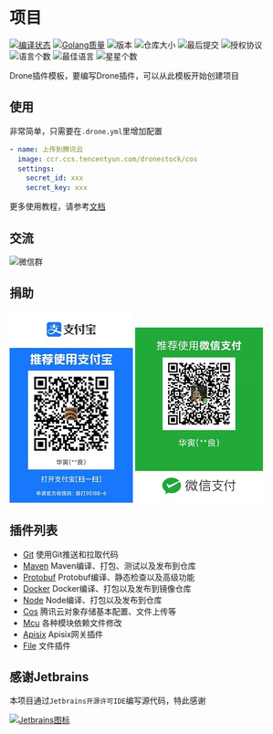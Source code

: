 # 项目
[![编译状态](https://github.ruijc.com:20443/api/badges/dronestock/changelog/status.svg)](https://github.ruijc.com:20443/dronestock/changelog)
[![Golang质量](https://goreportcard.com/badge/github.com/dronestock/changelog)](https://goreportcard.com/report/github.com/dronestock/changelog)
![版本](https://img.shields.io/github/go-mod/go-version/dronestock/changelog)
![仓库大小](https://img.shields.io/github/repo-size/dronestock/changelog)
![最后提交](https://img.shields.io/github/last-commit/dronestock/changelog)
![授权协议](https://img.shields.io/github/license/dronestock/changelog)
![语言个数](https://img.shields.io/github/languages/count/dronestock/changelog)
![最佳语言](https://img.shields.io/github/languages/top/dronestock/changelog)
![星星个数](https://img.shields.io/github/stars/dronestock/changelog?style=social)

Drone插件模板，要编写Drone插件，可以从此模板开始创建项目

## 使用

非常简单，只需要在`.drone.yml`里增加配置

```yaml
- name: 上传到腾讯云
  image: ccr.ccs.tencentyun.com/dronestock/cos
  settings:
    secret_id: xxx
    secret_key: xxx
```

更多使用教程，请参考[文档](https://www.dronestock.tech/plugin/stock/changelog)

## 交流

![微信群](https://www.dronestock.tech/communication/wxwork.jpg)

## 捐助

![支持宝](https://github.com/storezhang/donate/raw/master/alipay-small.jpg)
![微信](https://github.com/storezhang/donate/raw/master/weipay-small.jpg)

## 插件列表

- [Git](https://www.dronestock.tech/plugin/stock/git) 使用Git推送和拉取代码
- [Maven](https://www.dronestock.tech/plugin/stock/maven) Maven编译、打包、测试以及发布到仓库
- [Protobuf](https://www.dronestock.tech/plugin/stock/protobuf) Protobuf编译、静态检查以及高级功能
- [Docker](https://www.dronestock.tech/plugin/stock/docker) Docker编译、打包以及发布到镜像仓库
- [Node](https://www.dronestock.tech/plugin/stock/node) Node编译、打包以及发布到仓库
- [Cos](https://www.dronestock.tech/plugin/stock/cos) 腾讯云对象存储基本配置、文件上传等
- [Mcu](https://www.dronestock.tech/plugin/stock/mcu) 各种模块依赖文件修改
- [Apisix](https://www.dronestock.tech/plugin/stock/apisix) Apisix网关插件
- [File](https://www.dronestock.tech/plugin/stock/file) 文件插件

## 感谢Jetbrains

本项目通过`Jetbrains开源许可IDE`编写源代码，特此感谢

[![Jetbrains图标](https://resources.jetbrains.com/storage/products/company/brand/logos/jb_beam.svg)](https://www.jetbrains.com/?from=dronestock/changelog)
